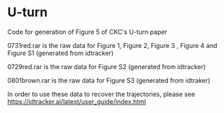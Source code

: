 # U-turn
Code for generation of Figure 5 of CKC's U-turn paper

0731red.rar is the raw data for Figure 1, Figure 2, Figure 3 , Figure 4 and Figure S1 (generated from idtracker)

0729red.rar is the raw data for Figure S2 (generated from idtracker)

0801brown.rar is the raw data for Figure S3 (generated from idtraker)

In order to use these data to recover the trajectories, please see https://idtracker.ai/latest/user_guide/index.html
